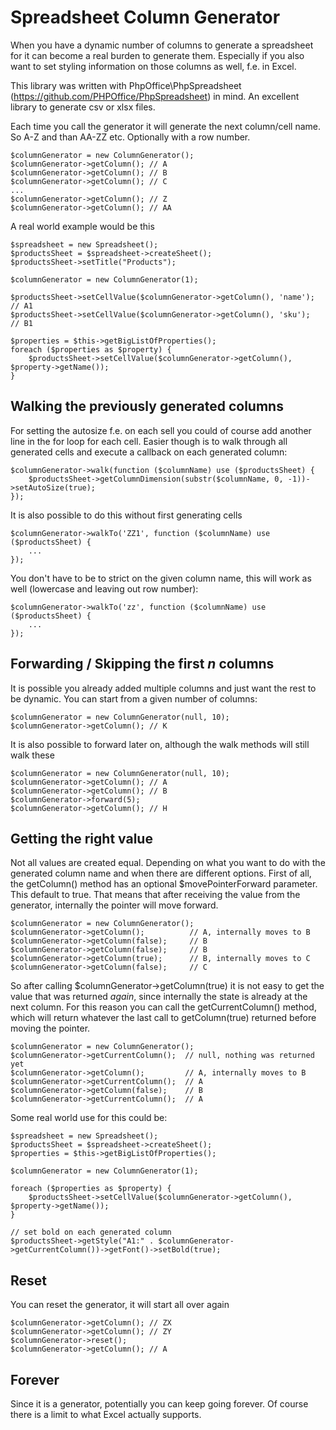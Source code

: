 # Spreadsheet Column Generator

When you have a dynamic number of columns to generate a spreadsheet for it can become a real burden to generate them. Especially if you also want to set styling information on those columns as well, f.e. in Excel.

This library was written with PhpOffice\PhpSpreadsheet (https://github.com/PHPOffice/PhpSpreadsheet) in mind. An excellent library to generate csv or xlsx files.

Each time you call the generator it will generate the next column/cell name. So A-Z and than AA-ZZ etc. Optionally with a row number.

    $columnGenerator = new ColumnGenerator();
    $columnGenerator->getColumn(); // A
    $columnGenerator->getColumn(); // B
    $columnGenerator->getColumn(); // C
    ...
    $columnGenerator->getColumn(); // Z
    $columnGenerator->getColumn(); // AA

A real world example would be this

    $spreadsheet = new Spreadsheet();
    $productsSheet = $spreadsheet->createSheet();
    $productsSheet->setTitle("Products");
    
    $columnGenerator = new ColumnGenerator(1);

    $productsSheet->setCellValue($columnGenerator->getColumn(), 'name'); // A1
    $productsSheet->setCellValue($columnGenerator->getColumn(), 'sku');  // B1
    
    $properties = $this->getBigListOfProperties();
    foreach ($properties as $property) {
        $productsSheet->setCellValue($columnGenerator->getColumn(), $property->getName());
    }

## Walking the previously generated columns

For setting the autosize f.e. on each sell you could of course add another line in the for loop for each cell. Easier though is to walk through all generated cells and execute a callback on each generated column:

    $columnGenerator->walk(function ($columnName) use ($productsSheet) {
        $productsSheet->getColumnDimension(substr($columnName, 0, -1))->setAutoSize(true);
    }); 

It is also possible to do this without first generating cells

    $columnGenerator->walkTo('ZZ1', function ($columnName) use ($productsSheet) {
        ...
    });

You don't have to be to strict on the given column name, this will work as well (lowercase and leaving out row number):
    
    $columnGenerator->walkTo('zz', function ($columnName) use ($productsSheet) {
        ...
    });

    
## Forwarding / Skipping the first _n_ columns

It is possible you already added multiple columns and just want the rest to be dynamic. You can start from a given number of columns:

    $columnGenerator = new ColumnGenerator(null, 10);
    $columnGenerator->getColumn(); // K

It is also possible to forward later on, although the walk methods will still walk these

    $columnGenerator = new ColumnGenerator(null, 10);
    $columnGenerator->getColumn(); // A
    $columnGenerator->getColumn(); // B
    $columnGenerator->forward(5);
    $columnGenerator->getColumn(); // H

## Getting the right value

Not all values are created equal. Depending on what you want to do with the generated column name and when there are different options.
First of all, the getColumn() method has an optional $movePointerForward parameter. This default to true. That means that after receiving the value from the generator, internally the pointer will move forward.

    $columnGenerator = new ColumnGenerator();
    $columnGenerator->getColumn();          // A, internally moves to B
    $columnGenerator->getColumn(false);     // B
    $columnGenerator->getColumn(false);     // B
    $columnGenerator->getColumn(true);      // B, internally moves to C
    $columnGenerator->getColumn(false);     // C

So after calling $columnGenerator->getColumn(true) it is not easy to get the value that was returned _again_, since internally the state is already at the next column. For this reason you can call the getCurrentColumn() method, which will return whatever the last call to getColumn(true) returned before moving the pointer. 

    $columnGenerator = new ColumnGenerator();
    $columnGenerator->getCurrentColumn();  // null, nothing was returned yet
    $columnGenerator->getColumn();         // A, internally moves to B
    $columnGenerator->getCurrentColumn();  // A
    $columnGenerator->getColumn(false);    // B
    $columnGenerator->getCurrentColumn();  // A

Some real world use for this could be:

    $spreadsheet = new Spreadsheet();
    $productsSheet = $spreadsheet->createSheet();
    $properties = $this->getBigListOfProperties();
   
    $columnGenerator = new ColumnGenerator(1);
   
    foreach ($properties as $property) {
        $productsSheet->setCellValue($columnGenerator->getColumn(), $property->getName());
    }
    
    // set bold on each generated column
    $productsSheet->getStyle("A1:" . $columnGenerator->getCurrentColumn())->getFont()->setBold(true);

## Reset

You can reset the generator, it will start all over again

    $columnGenerator->getColumn(); // ZX
    $columnGenerator->getColumn(); // ZY
    $columnGenerator->reset();
    $columnGenerator->getColumn(); // A
    
## Forever

Since it is a generator, potentially you can keep going forever. Of course there is a limit to what Excel actually supports.
